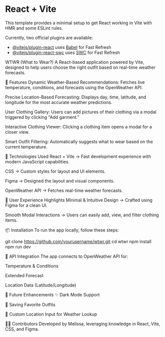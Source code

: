 # React + Vite

This template provides a minimal setup to get React working in Vite with HMR and some ESLint rules.

Currently, two official plugins are available:

- [@vitejs/plugin-react](https://github.com/vitejs/vite-plugin-react/blob/main/packages/plugin-react/README.md) uses [Babel](https://babeljs.io/) for Fast Refresh
- [@vitejs/plugin-react-swc](https://github.com/vitejs/vite-plugin-react-swc) uses [SWC](https://swc.rs/) for Fast Refresh

WTWR (What to Wear?)
A React-based application powered by Vite, designed to help users choose the right outfit based on real-time weather forecasts.

🌟 Features
Dynamic Weather-Based Recommendations: Fetches live temperature, conditions, and forecasts using the OpenWeather API.

Precise Location-Based Forecasting: Displays day, time, latitude, and longitude for the most accurate weather predictions.

User Clothing Gallery: Users can add pictures of their clothing via a modal triggered by clicking "Add garment."

Interactive Clothing Viewer: Clicking a clothing item opens a modal for a closer view.

Smart Outfit Filtering: Automatically suggests what to wear based on the current temperature.

🚀 Technologies Used
React + Vite → Fast development experience with modern JavaScript capabilities.

CSS → Custom styles for layout and UI elements.

Figma → Designed the layout and visual components.

OpenWeather API → Fetches real-time weather forecasts.

🎨 User Experience Highlights
Minimal & Intuitive Design → Crafted using Figma for a clean UI.

Smooth Modal Interactions → Users can easily add, view, and filter clothing items.

📦 Installation
To run the app locally, follow these steps:

git clone https://github.com/yourusername/wtwr.git
cd wtwr
npm install
npm run dev

📡 API Integration
The app connects to OpenWeather API for:

Temperature & Conditions

Extended Forecast

Location Data (Latitude/Longitude)

📌 Future Enhancements
✨ Dark Mode Support

🛒 Saving Favorite Outfits

📍 Custom Location Input for Weather Lookup

👩‍💻 Contributors
Developed by Melissa, leveraging knowledge in React, Vite, CSS, and Figma.
